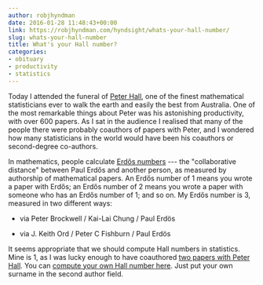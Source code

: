 ```yaml
---
author: robjhyndman
date: 2016-01-28 11:48:43+00:00
link: https://robjhyndman.com/hyndsight/whats-your-hall-number/
slug: whats-your-hall-number
title: What's your Hall number?
categories:
- obituary
- productivity
- statistics
---
```


Today I attended the funeral of [Peter Hall](https://en.wikipedia.org/wiki/Peter_Gavin_Hall), one of the finest mathematical statisticians ever to walk the earth and easily the best from Australia. One of the most remarkable things about Peter was his astonishing productivity, with over 600 papers. As I sat in the audience I realised that many of the people there were probably coauthors of papers with Peter, and I wondered how many statisticians in the world would have been his coauthors or second-degree co-authors.

In mathematics, people calculate [Erdős numbers](https://en.wikipedia.org/wiki/Erd%C5%91s_number) --- the "collaborative distance" between Paul Erdős and another person, as measured by authorship of mathematical papers. An Erdős number of 1 means you wrote a paper with Erdős; an Erdős number of 2 means you wrote a paper with someone who has an Erdős number of 1; and so on. My Erdős number is 3, measured in two different ways:




    
  * via Peter Brockwell / Kai-Lai Chung / Paul Erdös

    
  * via J. Keith Ord / Peter C Fishburn / Paul Erdös



It seems appropriate that we should compute Hall numbers in statistics. Mine is 1, as I was lucky enough to have coauthored [two papers with Peter Hall](https://robjhyndman.com/?s=peter+hall). You can [compute your own Hall number here](http://www.ams.org/mathscinet/collaborationDistance.html?group_source=190188). Just put your own surname in the second author field.




